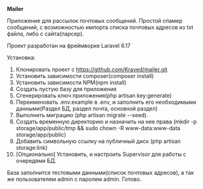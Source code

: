 <b>Mailer</b>

Приложение для рассылок почтовых сообщений.
Простой спамер сообщений, с возможностью импорта списка почтовых адресов из txt файла, либо с сайта(парсер).


Проект разработан на фреймворке Laravel 6.17

Установка:
1. Клонировать проект с https://github.com/Kraved/mailer.git
2. Установить зависимости composer(composer install)
3. Установить зависимости NPM(npm install)
4. Создать пустую базу для приложения
5. Сгенерировать ключ приложения(php artisan key:generate)
6. Переименовать .env.example в .env, и заполнить его необходимыми данными(Раздел БД, раздел почта, основной раздел)
7. Выполнить миграцию (php artisan migrate --seed). 
8. Создать временную директорию и назначить на нее права (mkdir -p storage/app/public/tmp && sudo chown -R www-data:www-data storage/app/public) 
9. Добавить символьную ссылку на публичный диск (php artisan storage:link)
10. [Опционально] Установить, и настроить Supervisor для работы с очередями БД.

База заполнится тестовыми данными(список почтовых адресов), а так же пользователем admin с паролем admin.
Готово.

